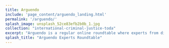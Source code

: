 ```yaml
---
title: Arguendo
include: 'page_content/arguendo_landing.html'
permalink: '/arguendo/'
splash_image: unsplash_52ce83efb2b0b_1.jpg
collection: "international-criminal-justice-toda"
excerpt: "Arguendo is a regular online roundtable where experts from different perspectives discuss and debate a pressing issue in the field of international criminal justice."
splash_title: "Arguendo Experts Roundtable"
---
```

